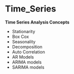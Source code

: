 # Time_Series
**Time Series Analysis Concepts**    
- Stationarity
- Box Cox  
- Seasonality  
- Decomposition
- Auto Correlation
- AR Models
- ARIMA models
- SARIMA models
